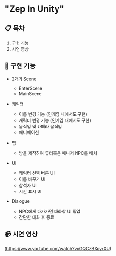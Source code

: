 # "Zep In Unity"


## 📋 목차
1. 구현 기능
2. 시연 영상



## 📌 구현 기능
- 2개의 Scene
  - EnterScene
  - MainScene

- 캐릭터
  - 이름 변경 기능 (인게임 내에서도 구현)
  - 캐릭터 변경 기능 (인게임 내에서도 구현)
  - 움직임 및 카메라 움직임
  - 애니메이션

- 맵
  - 방을 제작하여 튜터혹은 매니저 NPC를 배치
  
- UI
  - 캐릭터 선택 버튼 UI
  - 이름 바꾸기 UI
  - 참석자 UI
  - 시간 표시 UI

- Dialogue
  - NPC에게 다가가면 대화창 UI 팝업
  - 간단한 대화 후 종료

  
## 📹 시연 영상
(https://www.youtube.com/watch?v=GQCzBXpyrXU)
